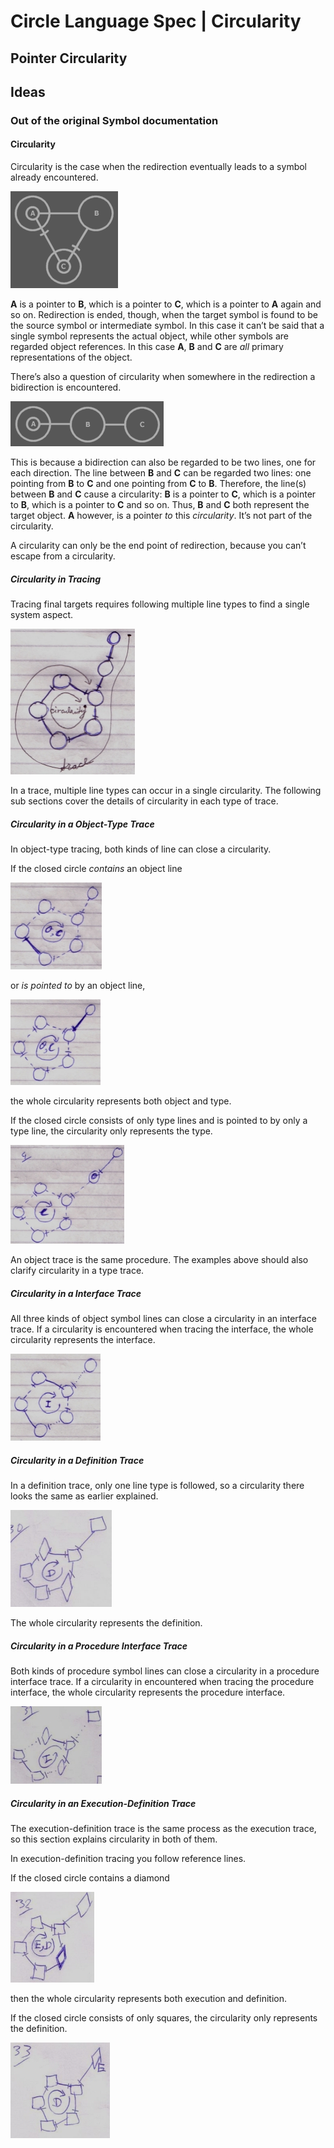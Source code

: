 ﻿Circle Language Spec | Circularity
==================================

Pointer Circularity
-------------------

## Ideas

### Out of the original Symbol documentation

#### Circularity

Circularity is the case when the redirection eventually leads to a symbol already encountered. 

![](Pointer%20Circularity.001.png "Circularity by pointing to itself")

__A__ is a pointer to __B__, which is a pointer to __C__, which is a pointer to __A__ again and so on. Redirection is ended, though, when the target symbol is found to be the source symbol or intermediate symbol. In this case it can’t be said that a single symbol represents the actual object, while other symbols are regarded object references. In this case __A__, __B__ and __C__ are *all* primary representations of the object.

There’s also a question of circularity when somewhere in the redirection a bidirection is encountered.

![](Pointer%20Circularity.002.png "Circularity by Ambiguity")

This is because a bidirection can also be regarded to be two lines, one for each direction. The line between __B__ and __C__ can be regarded two lines: one pointing from __B__ to __C__ and one pointing from __C__ to __B__. Therefore, the line(s) between __B__ and __C__ cause a circularity: __B__ is a pointer to __C__, which is a pointer to __B__, which is a pointer to __C__ and so on. Thus, __B__ and __C__ both represent the target object. __A__ however, is a pointer *to* this *circularity*. It’s not part of the circularity.

A circularity can only be the end point of redirection, because you can’t escape from a circularity.

##### Circularity in Tracing

Tracing final targets requires following multiple line types to find a single system aspect.

![](Pointer%20Circularity.003.jpeg "Circularity in Tracing")

In a trace, multiple line types can occur in a single circularity. The following sub sections cover the details of circularity in each type of trace.

##### Circularity in a Object-Type Trace

In object-type tracing, both kinds of line can close a circularity.

If the closed circle *contains* an object line

![](Pointer%20Circularity.004.jpeg "Circularity in Object-Class Trace, Containing Object Spline")

or *is pointed to* by an object line,

![](Pointer%20Circularity.005.jpeg "Circularity in Object-Class Tracem Pointed to With Object Spline")

the whole circularity represents both object and type.

If the closed circle consists of only type lines and is pointed to by only a type line, the circularity only represents the type.

![](Pointer%20Circularity.006.jpeg "Circularity in Object-Class Trace, Pointed to with Class Spline Containing only Class Splines")

An object trace is the same procedure. The examples above should also clarify circularity in a type trace.

##### Circularity in a Interface Trace

All three kinds of object symbol lines can close a circularity in an interface trace. If a circularity is encountered when tracing the interface, the whole circularity represents the interface.

![](Pointer%20Circularity.007.jpeg "Circularity in Interface Trace")

##### Circularity in a Definition Trace

In a definition trace, only one line type is followed, so a circularity there looks the same as earlier explained.

![](Pointer%20Circularity.008.jpeg "30")

The whole circularity represents the definition.

##### Circularity in a Procedure Interface Trace

Both kinds of procedure symbol lines can close a circularity in a procedure interface trace. If a circularity in encountered when tracing the procedure interface, the whole circularity represents the procedure interface.

![](Pointer%20Circularity.009.jpeg "31")

##### Circularity in an Execution-Definition Trace

The execution-definition trace is the same process as the execution trace, so this section explains circularity in both of them.

In execution-definition tracing you follow reference lines.

If the closed circle contains a diamond

![](Pointer%20Circularity.010.jpeg "32")

then the whole circularity represents both execution and definition.

If the closed circle consists of only squares, the circularity only represents the definition.

![](Pointer%20Circularity.011.jpeg "33")

